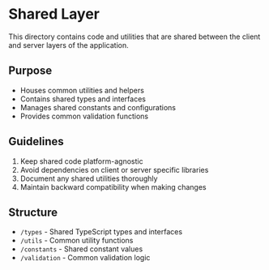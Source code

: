 # Shared Layer

This directory contains code and utilities that are shared between the client and server layers of the application.

## Purpose

- Houses common utilities and helpers
- Contains shared types and interfaces
- Manages shared constants and configurations
- Provides common validation functions

## Guidelines

1. Keep shared code platform-agnostic
2. Avoid dependencies on client or server specific libraries
3. Document any shared utilities thoroughly
4. Maintain backward compatibility when making changes

## Structure

- `/types` - Shared TypeScript types and interfaces
- `/utils` - Common utility functions
- `/constants` - Shared constant values
- `/validation` - Common validation logic

